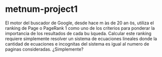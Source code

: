 # metnum-project1
El motor del buscador de Google, desde hace m ́as de 20 an ̃os, utiliza el ranking de Page o PageRank 1 como uno de los criterios para ponderar la importancia de los resultados de cada bu ́squeda. Calcular este ranking requiere simplemente resolver un sistema de ecuaciones lineales donde la cantidad de ecuaciones e incognitas del sistema es igual al numero de paginas consideradas. ¿Simplemente?
